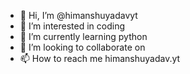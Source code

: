 - 👋 Hi, I’m @himanshuyadavyt
- 👀 I’m interested in coding
- 🌱 I’m currently learning python
- 💞️ I’m looking to collaborate on  
- 📫 How to reach me himanshuyadav.yt

<!---
himanshuyadavyt/himanshuyadavyt is a ✨ special ✨ repository because its `README.md` (this file) appears on your GitHub profile.
You can click the Preview link to take a look at your changes.
--->
